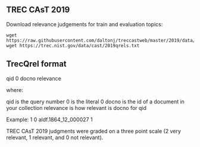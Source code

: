 ## TREC CAsT 2019 

Download relevance judgements for train and evaluation topics:
```
wget https://raw.githubusercontent.com/daltonj/treccastweb/master/2019/data/training/train_topics_mod.qrel
wget https://trec.nist.gov/data/cast/2019qrels.txt
```

## TrecQrel format

qid 0 docno relevance

where:

qid is the query number
0 is the literal 0
docno is the id of a document in your collection
relevance is how relevant is docno for qid

Example:
1 0 aldf.1864_12_000027 1



TREC CAsT 2019 judgments were graded on a three point scale (2 very relevant, 1 relevant, and 0 not relevant).
